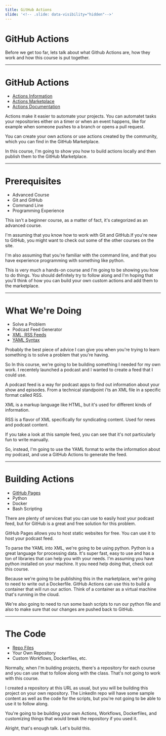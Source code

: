 ```yaml
---
title: GitHub Actions
slide: '<!-- .slide: data-visibility="hidden"-->'
---
```


<!-- .slide: data-state="layout-title" class="bg-dark"-->

# GitHub Actions

> >

Before we get too far, lets talk about what Github Actions are, how they work and how this course is put together.

---

# GitHub Actions

- [Actions Information](https://github.com/features/actions)
- [Actions Marketplace](https://github.com/marketplace?category=&query=&type=actions)
- [Actions Documentation](https://docs.github.com/en/actions)

> >

Actions make it easier to automate your projects. You can automatet tasks your repositories either on a timer or when an event happens, like for example when someone pushes to a branch or opens a pull request.

You can create your own actions or use actions created by the community, which you can find in the GitHub Marketplace.

In this course, I'm going to show you how to build actions locally and then publish them to the GitHub Marketplace.

---

# Prerequisites

- Advanced Course
- Git and GitHub
- Command Line
- Programming Experience

> >

This isn't a beginner course, as a matter of fact, it's categorized as an advanced course.

I'm assuming that you know how to work with Git and GitHub.If you're new to GitHub, you might want to check out some of the other courses on the site.

I'm also assuming that you're familiar with the command line, and that you have experience programming with something like python.

This is very much a hands-on course and I'm going to be showing you how to do things. You should definitely try to follow along and I'm hoping that you'll think of how you can build your own custom actions and add them to the marketplace.

---

# What We're Doing

- Solve a Problem
- Podcast Feed Generator
- [XML, RSS Feeds](https://help.apple.com/itc/podcasts_connect/#/itcbaf351599)
- [YAML Syntax](https://yaml.org/)

> >

Probably the best piece of advice I can give you when you're trying to learn something is to solve a problem that you're having.

So In this course, we're going to be building something I needed for my own work. I recentely launched a podcast and I wanted to create a feed that I could use.

A podcast feed is a way for podcast apps to find out information about your show and episodes. From a technical standpoint i'ts an XML file in a specific format called RSS.

XML is a markup language like HTML, but it's used for different kinds of information.

RSS is a flavor of XML specifically for syndicating content. Used for news and podcast content.

If you take a look at this sample feed, you can see that it's not particularly fun to write manually.

So, instead, I'm going to use the YAML format to write the information about my podcast, and use a GitHub Actions to generate the feed.

---

# Building Actions

- [GitHub Pages](https://pages.github.com/)
- Python
- Docker
- Bash Scripting

> >

There are plenty of services that you can use to easily host your podcast feed, but for GitHub is a great and free solution for this problem.

GitHub Pages allows you to host static websites for free. You can use it to host your podcast feed.

To parse the YAML into XML, we're going to be using python. Python is a great language for processing data. It's super fast, easy to use and has a ton of libraries that can help you with your needs. I'm assuming you have python installed on your machine. It you need help doing that, check out this course.

Because we're going to be publishing this in the marketplace, we're going to need to write out a Dockerfile. GitHub Actions can use this to build a container that will run our action. Think of a container as a virtual machine that's running in the cloud.

We're also going to need to run some bash scripts to run our python file and also to make sure that our changes are pushed back to GitHub.

---

# The Code

- [Repo Files](https://github.com/LinkedInLearning/github-practical-actions-4412872)
- Your Own Repository
- Custom Workflows, Dockerfiles, etc.

> >

Normally, when I'm building projects, there's a repository for each course and you can use that to follow along with the class. That's not going to work with this course.

I created a repository at this URL as usual, but you will be building this project on your own repository. The LinkedIn repo will have some sample content as well as the code for the scripts, but you're not going to be able to use it to follow along.

You're going to be building your own Actions, Workflows, Dockerfiles, and customizing things that would break the repository if you used it.

Alright, that's enough talk. Let's build this.
